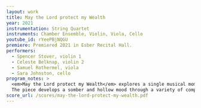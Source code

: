 ```yaml
---
layout: work
title: May the Lord protect my Wealth
year: 2021
instrumentation: String Quartet
instruments: Chamber Ensemble, Violin, Viola, Cello
youtube_id: rYeePBjNQGU
premiere: Premiered 2021 in Esber Recital Hall.
performers:
  - Spencer Stover, violin 1
  - Celeste Belknap, violin 2
  - Samuel Rothermel, viola
  - Sara Johnston, cello
program_notes: >
  <em>May the Lord protect my Wealth</em> explores a single musical moment.
  The piece develops a somber and hollow mood through a variety of compositional and instrumental techniques.
score_url: /scores/may-the-lord-protect-my-wealth.pdf
---
```

